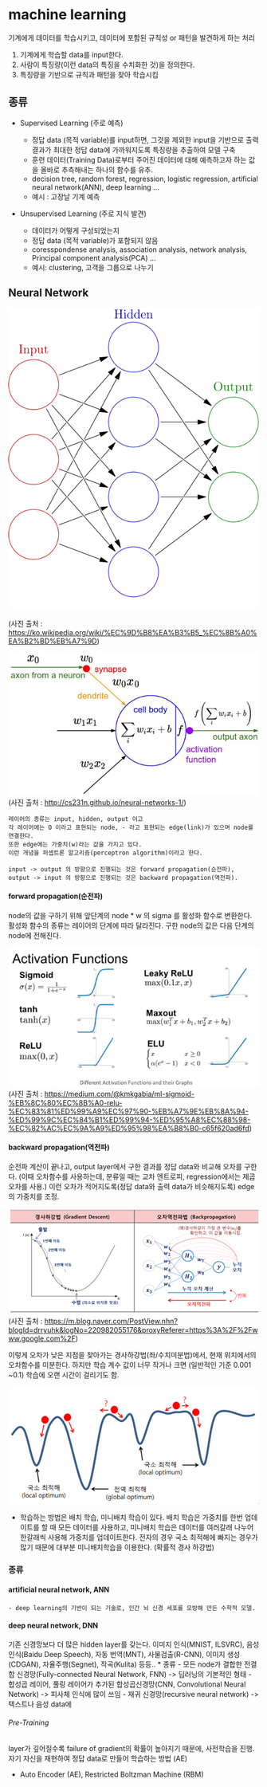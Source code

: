 
# machine learning

기계에게 데이터를 학습시키고, 데이터에 포함된 규칙성 or 패턴을 발견하게 하는 처리

  1) 기계에게 학습할 data를 input한다. 
  2) 사람이 특징량(이런 data의 특징을 수치화한 것)을 정의한다.
  3) 특징량을 기반으로 규칙과 패턴을 찾아 학습시킴
  
 ## 종류 
 
  - Supervised Learning (주로 예측)
    - 정답 data (목적 variable)를 input하면, 그것을 제외한 input을 기반으로 출력 결과가 최대한 정답 data에 가까워지도록 특징량을 추출하여 모델 구축
    - 훈련 데이터(Training Data)로부터 주어진 데이터에 대해 예측하고자 하는 값을 올바로 추측해내는 하나의 함수를 유추. 
    - decision tree, random forest, regression, logistic regression, artificial neural network(ANN), deep learning ...
    * 예시 : 고장날 기계 예측
    
  - Unsupervised Learning (주로 지식 발견)
    - 데이터가 어떻게 구성되었는지
    - 정답 data (목적 variable)가 포함되지 않음
    - coresspondense analysis, association analysis, network analysis, Principal component analysis(PCA) ...
    * 예시: clustering, 고객을 그룹으로 나누기
    
  
  
  
  
  
  
  
  
 ## Neural Network


![neural_network](./img/neural_network.png)

 (사진 출처 : https://ko.wikipedia.org/wiki/%EC%9D%B8%EA%B3%B5_%EC%8B%A0%EA%B2%BD%EB%A7%9D)
 
![neuron model](./img/neuron_model.jpeg)
 (사진 출처 : http://cs231n.github.io/neural-networks-1/)
 
    레이어의 종류는 input, hidden, output 이고  
    각 레이어에는 O 이라고 표현되는 node, - 라고 표현되는 edge(link)가 있으며 node를 연결한다.
    또한 edge에는 가중치(w)라는 값을 가지고 있다.
    이런 개념을 퍼셉트론 알고리즘(perceptron algorithm)이라고 한다.
    
    input -> output 의 방향으로 진행되는 것은 forward propagation(순전파),
    output -> input 의 방향으로 진행되는 것은 backward propagation(역전파).
 
 
 #### forward propagation(순전파)
 node의 값을 구하기 위해 앞단계의 node * w 의 sigma 를 활성화 함수로 변환한다.   
 활성화 함수의 종류는 레이어의 단계에 따라 달라진다. 구한 node의 값은 다음 단계의 node에 전해진다. 
  
  ![activation_functions](./img/functions.png)
  (사진 출처 : https://medium.com/@kmkgabia/ml-sigmoid-%EB%8C%80%EC%8B%A0-relu-%EC%83%81%ED%99%A9%EC%97%90-%EB%A7%9E%EB%8A%94-%ED%99%9C%EC%84%B1%ED%99%94-%ED%95%A8%EC%88%98-%EC%82%AC%EC%9A%A9%ED%95%98%EA%B8%B0-c65f620ad6fd)
 
 
 
 
 #### backward propagation(역전파)
 순전파 계산이 끝나고, output layer에서 구한 결과를 정답 data와 비교해 오차를 구한다.
 (이때 오차함수를 사용하는데, 분류일 때는 교차 엔트로피, regression에서는 제곱 오차를 사용.)
 이런 오차가 적어지도록(정답 data와 출력 data가 비슷해지도록) edge의 가중치를 조정. 
  
  ![backward_p](./img/bw.png)
 (사진 출처 : https://m.blog.naver.com/PostView.nhn?blogId=drryuhk&logNo=220982055176&proxyReferer=https%3A%2F%2Fwww.google.com%2F)
 
  이렇게 오차가 낮은 지점을 찾아가는 경사하강법(좌/수치미분법)에서, 현재 위치에서의 오차함수를 미분한다.
  하지만 학습 계수 값이 너무 작거나 크면 (일반적인 기준 0.001 ~0.1) 학습에 오랜 시간이 걸리기도 함.
  
  ![optimim](./img/optimul.jpg)
  + 학습하는 방법은 배치 학습, 미니배치 학습이 있다. 배치 학습은 가중치를 한번 업데이트를 할 때 모든 데이터를 사용하고, 미니배치 학습은 데이터를 여러갈래 나누어 한갈래씩 사용해 가중치를 업데이트한다. 전자의 경우 국소 최적해에 빠지는 경우가 많기 때문에 대부분 미니배치학습을 이용한다. (확률적 경사 하강법)
 
 
 
 
 
 
 ### 종류
 
 ####  artificial neural network, ANN
    - deep learning의 기반이 되는 기술로, 인간 뇌 신경 세포를 모방해 만든 수학적 모델.
 ####  deep neural network, DNN
 기존 신경망보다 더 많은 hidden layer를 갖는다.
 이미지 인식(MNIST, ILSVRC), 음성 인식(Baidu Deep Speech), 자동 번역(MNT), 사물검출(R-CNN), 이미지 생성(CDGAN), 자율주행(Segnet), 작곡(Kulita) 등등..
     * 종류
         - 모든 node가 결합한 전결합 신경망(Fully-connected Neural Network, FNN)
             -> 딥러닝의 기본적인 형태
         - 합성곱 레이어, 풀링 레이어가 추가된 합성곱신경망(CNN, Convolutional Neural Network)
             -> 피사체 인식에 많이 쓰임
         - 재귀 신경망(recursive neural network)
             -> 텍스트나 음성 data에 
         
  ###### Pre-Training
  layer가 깊어질수록 failure of gradient의 확률이 높아지기 때문에, 사전학습을 진행.
  자기 자신을 재현하여 정답 data로 만들어 학습하는 방법 (AE)
  - Auto Encoder (AE), Restricted Boltzman Machine (RBM)
  
  
